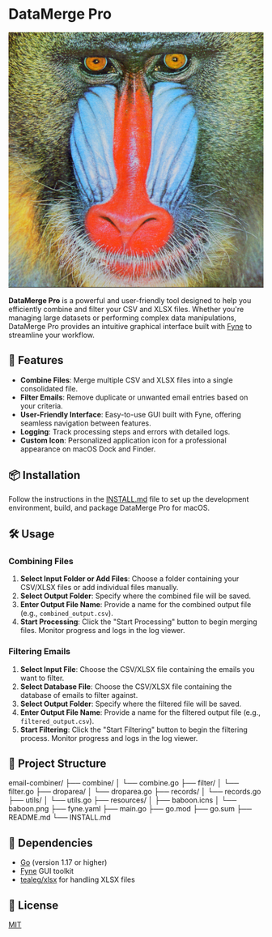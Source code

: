 # DataMerge Pro

![DataMerge Pro Logo](./resources/baboon.png)

**DataMerge Pro** is a powerful and user-friendly tool designed to help you efficiently combine and filter your CSV and XLSX files. Whether you're managing large datasets or performing complex data manipulations, DataMerge Pro provides an intuitive graphical interface built with [Fyne](https://fyne.io/) to streamline your workflow.

## 🚀 Features

- **Combine Files**: Merge multiple CSV and XLSX files into a single consolidated file.
- **Filter Emails**: Remove duplicate or unwanted email entries based on your criteria.
- **User-Friendly Interface**: Easy-to-use GUI built with Fyne, offering seamless navigation between features.
- **Logging**: Track processing steps and errors with detailed logs.
- **Custom Icon**: Personalized application icon for a professional appearance on macOS Dock and Finder.

## 📦 Installation

Follow the instructions in the [INSTALL.md](./INSTALL.md) file to set up the development environment, build, and package DataMerge Pro for macOS.

## 🛠 Usage

### Combining Files

1. **Select Input Folder or Add Files**: Choose a folder containing your CSV/XLSX files or add individual files manually.
2. **Select Output Folder**: Specify where the combined file will be saved.
3. **Enter Output File Name**: Provide a name for the combined output file (e.g., `combined_output.csv`).
4. **Start Processing**: Click the "Start Processing" button to begin merging files. Monitor progress and logs in the log viewer.

### Filtering Emails

1. **Select Input File**: Choose the CSV/XLSX file containing the emails you want to filter.
2. **Select Database File**: Choose the CSV/XLSX file containing the database of emails to filter against.
3. **Select Output Folder**: Specify where the filtered file will be saved.
4. **Enter Output File Name**: Provide a name for the filtered output file (e.g., `filtered_output.csv`).
5. **Start Filtering**: Click the "Start Filtering" button to begin the filtering process. Monitor progress and logs in the log viewer.

## 📂 Project Structure

email-combiner/ ├── combine/ │ └── combine.go ├── filter/ │ └── filter.go ├── droparea/ │ └── droparea.go ├── records/ │ └── records.go ├── utils/ │ └── utils.go ├── resources/ │ ├── baboon.icns │ └── baboon.png ├── fyne.yaml ├── main.go ├── go.mod ├── go.sum ├── README.md └── INSTALL.md

## 🧰 Dependencies

- [Go](https://golang.org/) (version 1.17 or higher)
- [Fyne](https://fyne.io/) GUI toolkit
- [tealeg/xlsx](https://github.com/tealeg/xlsx) for handling XLSX files

## 📄 License

[MIT](./LICENSE)
